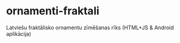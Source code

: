 ornamenti-fraktali
==================
Latviešu fraktālisko ornamentu zīmēšanas rīks (HTML+JS & Android aplikācija)
